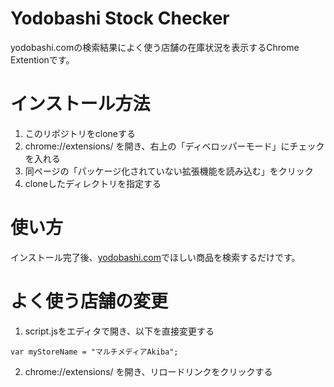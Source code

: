 # Yodobashi Stock Checker

yodobashi.comの検索結果によく使う店舗の在庫状況を表示するChrome Extentionです。

# インストール方法

1. このリポジトリをcloneする
2. chrome://extensions/ を開き、右上の「ディベロッパーモード」にチェックを入れる
3. 同ページの「パッケージ化されていない拡張機能を読み込む」をクリック
4. cloneしたディレクトリを指定する

# 使い方

インストール完了後、[yodobashi.com](http://www.yodobashi.com/)でほしい商品を検索するだけです。

# よく使う店舗の変更
1. script.jsをエディタで開き、以下を直接変更する
```
var myStoreName = "マルチメディアAkiba";
```
2. chrome://extensions/ を開き、リロードリンクをクリックする
